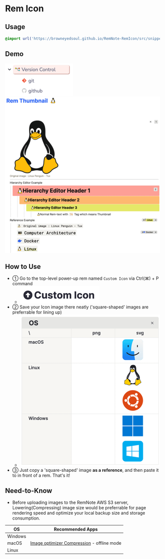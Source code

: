 # Rem Icon

## Usage

```css
@import url('https://browneyedsoul.github.io/RemNote-RemIcon/src/snippet.css')
```

## Demo
![Demo](https://raw.githubusercontent.com/browneyedsoul/RemNote-RemIcon/main/public/demo.png)
![Demo2](https://raw.githubusercontent.com/browneyedsoul/RemNote-RemIcon/main/public/demo2.webp)

## How to Use
- ① Go to the top-level power-up rem named `Custom Icon` via Ctrl(⌘) + P command
  - ![Demo3](https://raw.githubusercontent.com/browneyedsoul/RemNote-RemIcon/main/public/demo3.png)
- ② Save your Icon image there neatly ('square-shaped' images are preferrable for lining up)
  - ![Demo4](https://raw.githubusercontent.com/browneyedsoul/RemNote-RemIcon/main/public/demo4.png)
- ③ Just copy a 'square-shaped' image **as a reference**, and then paste it to in front of a rem. That's it!

## Need-to-Know
- Before uploading images to the RemNote AWS S3 server, Lowering(Compressing) image size would be preferrable for page rendering speed and optimize your local backup size and storage consumption.

|OS|Recommended Apps|
|---|---|
|Windows| |
|macOS| [Image optimizer Compression](https://apps.apple.com/us/app/image-optimizer-compression/id1450716465?mt=12) - offline mode|
|Linux| |